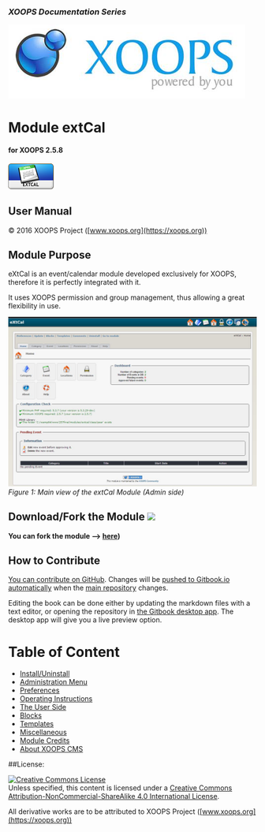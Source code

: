 ### _XOOPS Documentation Series_
![logoXoops.jpg](en/assets/logoXoops.jpg)

# Module extCal
#### for XOOPS 2.5.8
  
      
![logoModule.png](en/assets/logoModule.png)
            
                
                
    
## User Manual
  
  
  
  
  
© 2016 XOOPS Project ([www.xoops.org](https://xoops.org))       
  

## Module Purpose 

 
eXtCal is an event/calendar module developed exclusively for XOOPS, therefore it is perfectly integrated with it.

It uses XOOPS permission and group management, thus allowing a great flexibility in use.


 
![image001.png](en/assets/image001.jpg)
*Figure 1: Main view of the extCal Module (Admin side)*

## Download/Fork the Module ![](https://xoops.org/images/forkit.png) 

**You can fork the module --> [here](https://github.com/XoopsModules25x/extcal))** 

## How to Contribute

[You can contribute on GitHub](https://github.com/XoopsDocs/extcal-tutorial). Changes will be [pushed to Gitbook.io automatically](https://www.gitbook.com/book/xoops/extcal-tutorial/activity) when the [main repository](https://github.com/XoopsDocs/extcal-tutorial) changes.

Editing the book can be done either by updating the markdown files with a text editor, or opening the repository in [the Gitbook desktop app](https://github.com/GitbookIO/editor/blob/master/README.md). The desktop app will give you a live preview option.

# Table of Content

* [Install/Uninstall](en/book/1install.md)
* [Administration Menu](en/book/2administration.md)
* [Preferences](en/book/3preferences.md)
* [Operating Instructions](en/book/4operations.md)
* [The User Side](en/book/5userside.md)
* [Blocks](en/book/6blocks.md)
* [Templates](en/book/7templates.md)
* [Miscellaneous](en/book/8other.md) 
* [Module Credits](en/book/9credits.md)
* [About XOOPS CMS](en/book/10aboutxoops.md)

##License:

<a rel="license" href="http://creativecommons.org/licenses/by-nc-sa/4.0/"><img alt="Creative Commons License" style="border-width:0" src="https://i.creativecommons.org/l/by-nc-sa/4.0/88x31.png" /></a><br />Unless specified, this content is licensed under a <a rel="license" href="http://creativecommons.org/licenses/by-nc-sa/4.0/">Creative Commons Attribution-NonCommercial-ShareAlike 4.0 International License</a>.

All derivative works are to be attributed to XOOPS Project ([www.xoops.org](https://xoops.org))
